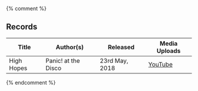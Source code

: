 {% comment %}

## Records

| Title      | Author(s)           | Released       | Media Uploads                           |
| ---------- | ------------------- | -------------- | --------------------------------------- |
| High Hopes | Panic! at the Disco | 23rd May, 2018 | [YouTube](https://youtu.be/IPXIgEAGe4U) |

{% endcomment %}
